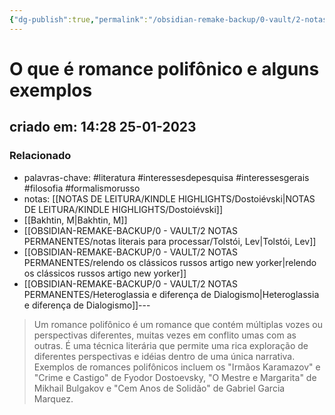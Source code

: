 ```yaml
---
{"dg-publish":true,"permalink":"/obsidian-remake-backup/0-vault/2-notas-permanentes/o-que-e-romance-polifonico-e-alguns-exemplos/","tags":["permanente","literatura","interessesdepesquisa","interessesgerais","filosofia","formalismorusso"],"dgHomeLink":true,"dgShowLocalGraph":true,"dgShowFileTree":true,"dgEnableSearch":true,"noteIcon":""}
---
```


# O que é romance polifônico e alguns exemplos
## criado em: 14:28 25-01-2023

### Relacionado
- palavras-chave: #literatura #interessesdepesquisa #interessesgerais #filosofia #formalismorusso 
- notas: [[NOTAS DE LEITURA/KINDLE HIGHLIGHTS/Dostoiévski\|NOTAS DE LEITURA/KINDLE HIGHLIGHTS/Dostoiévski]]
- [[Bakhtin, M\|Bakhtin, M]]
- [[OBSIDIAN-REMAKE-BACKUP/0 - VAULT/2 NOTAS PERMANENTES/notas literais para processar/Tolstói, Lev\|Tolstói, Lev]]
- [[OBSIDIAN-REMAKE-BACKUP/0 - VAULT/2 NOTAS PERMANENTES/relendo os clássicos russos artigo new yorker\|relendo os clássicos russos artigo new yorker]]
- [[OBSIDIAN-REMAKE-BACKUP/0 - VAULT/2 NOTAS PERMANENTES/Heteroglassia e diferença de Dialogismo\|Heteroglassia e diferença de Dialogismo]]---
>Um romance polifônico é um romance que contém múltiplas vozes ou perspectivas diferentes, muitas vezes em conflito umas com as outras. É uma técnica literária que permite uma rica exploração de diferentes perspectivas e idéias dentro de uma única narrativa. Exemplos de romances polifônicos incluem os "Irmãos Karamazov" e "Crime e Castigo" de Fyodor Dostoevsky, "O Mestre e Margarita" de Mikhail Bulgakov e "Cem Anos de Solidão" de Gabriel Garcia Marquez.